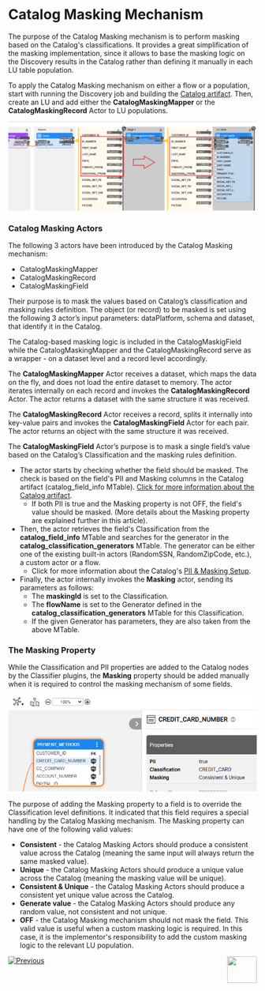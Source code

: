 <web>

# Catalog Masking Mechanism

The purpose of the Catalog Masking mechanism is to perform masking based on the Catalog's classifications. It provides a great simplification of the masking implementation, since it allows to base the masking logic on the Discovery results in the Catalog rather than defining it manually in each LU table population. 

To apply the Catalog Masking mechanism on either a flow or a population, start with running the Discovery job and building the [Catalog artifact](09_build_artifacts.md). Then, create an LU and add either the **CatalogMaskingMapper** or the **CatalogMaskingRecord** Actor to LU populations.

<img src="images/population_with_masking.png" style="zoom:80%;" />

### Catalog Masking Actors

The following 3 actors have been introduced by the Catalog Masking mechanism: 

* CatalogMaskingMapper
* CatalogMaskingRecord
* CatalogMaskingField

Their purpose is to mask the values based on Catalog’s classification and masking rules definition. The object (or record) to be masked is set using the following 3 actor’s input  parameters: dataPlatform, schema and dataset, that identify it in the  Catalog.

The Catalog-based masking logic is included in the CatalogMaskigField while the CatalogMaskingMapper and the CatalogMaskingRecord serve as a wrapper - on a dataset level and a record level accordingly. 

The **CatalogMaskingMapper** Actor receives a dataset, which maps the data on the fly, and does not load the entire dataset to memory. The actor iterates internally on each record and invokes the **CatalogMaskingRecord** Actor. The actor returns a dataset with the same structure it was received.

The **CatalogMaskingRecord** Actor receives a record, splits it internally into key-value pairs and invokes the **CatalogMaskingField** Actor for each pair. The actor returns an object with the same structure it was received.

The **CatalogMaskingField** Actor’s purpose is to mask a single field’s value based on the Catalog’s Classification and the masking rules definition. 
* The actor starts by checking whether the field should be masked. The check is based on the field's PII and Masking columns in the Catalog artifact (catalog_field_info MTable). [Click for more information about the Catalog artifact](09_build_artifacts.md).
  * If both PII is true and the Masking property is not OFF, the field's value should be masked. (More details about the Masking property are explained further in this article).
* Then, the actor retrieves the field's Classification from the **catalog_field_info** MTable and searches for the generator in the **catalog_classification_generators** MTable. The generator can be either one of the existing built-in actors (RandomSSN, RandomZipCode, etc.), a custom actor or a flow.
  * Click for more information about the Catalog's [PII & Masking Setup](10_catalog_settings.md#classifier-pii--masking-setup).
* Finally, the actor internally invokes the **Masking** actor, sending its parameters as follows:
  * The **maskingId** is set to the Classification.
  * The **flowName** is set to the Generator defined in the **catalog_classification_generators** MTable for this Classification.
  * If the given Generator has parameters, they are also taken from the above MTable.

### The Masking Property

While the Classification and PII properties are added to the Catalog nodes by the Classifier plugins, the **Masking** property should be added manually when it is required to control the masking mechanism of some fields. 

<img src="images/masking_prop.png" style="zoom:80%;" />

The purpose of adding the Masking property to a field is to override the Classification level definitions. It indicated that this field requires a special handling by the Catalog Masking mechanism. The Masking property can have one of the following valid values:

* **Consistent** - the Catalog Masking Actors should produce a consistent value across the Catalog (meaning the same input will always return the same masked value).
* **Unique** - the Catalog Masking Actors should produce a unique value across the Catalog (meaning the masking value will be unique).
* **Consistent & Unique** - the Catalog Masking Actors should produce a consistent yet unique value across the Catalog.
* **Generate value** - the Catalog Masking Actors should produce any random value, not consistent and not unique. 
* **OFF** - the Catalog Masking mechanism should not mask the field. This valid value is useful when a custom masking logic is required. In this case, it is the implementor's responsibility to add the custom masking logic to the relevant LU population.





[![Previous](/articles/images/Previous.png)](10_catalog_settings.md)[<img align="right" width="60" height="54" src="/articles/images/Next.png">](12_discovery_monitor.md) 

</web>





